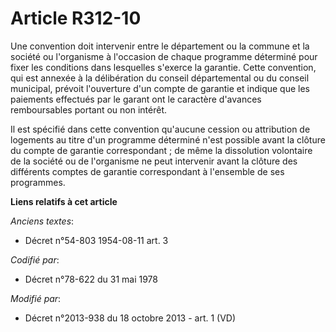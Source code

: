 # Article R312-10

Une convention doit intervenir entre le département ou la commune et la société ou l'organisme à l'occasion de chaque
programme déterminé pour fixer les conditions dans lesquelles s'exerce la garantie. Cette convention, qui est annexée à la
délibération du conseil départemental ou du conseil municipal, prévoit l'ouverture d'un compte de garantie et indique que les
paiements effectués par le garant ont le caractère d'avances remboursables portant ou non intérêt. 

Il est spécifié dans cette convention qu'aucune cession ou attribution de logements au titre d'un programme déterminé n'est
possible avant la clôture du compte de garantie correspondant ; de même la dissolution volontaire de la société ou de
l'organisme ne peut intervenir avant la clôture des différents comptes de garantie correspondant à l'ensemble de ses
programmes.

**Liens relatifs à cet article**

_Anciens textes_:

  - Décret n°54-803 1954-08-11 art. 3

_Codifié par_:

  - Décret n°78-622 du 31 mai 1978

_Modifié par_:

  - Décret n°2013-938 du 18 octobre 2013 - art. 1 (VD)
